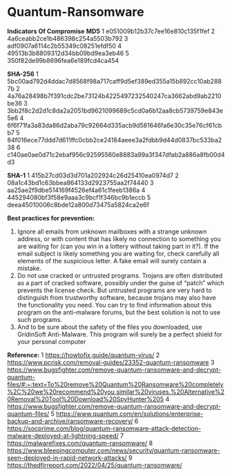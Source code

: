 # Quantum-Ransomware

**Indicators Of Compromise**
**MD5**
1	e051009b12b37c7ee16e810c135f1fef
2	4a6ceabb2ce1b486398c254a5503b792
3	adf0907a6114c2b55349c08251efdf50
4	49513b3b8809312d34bb09bd9ea3eb46
5	350f82de99b8696fea6e189fcd4ca454

**SHA-256**
1	5bc00ad792d4ddac7d8568f98a717caff9d5ef389ed355a15b892cc10ab2887b
2	4a76a28498b7f391cdc2be73124b4225497232540247ca3662abd9ab2210be36
3	3bb2f8c2d2d1c8da2a2051bd9621099689c5cd0a6b12aa8cb5739759e843e5e6
4	6f6f71fa3a83da86d2aba79c92664d335acb9d581646fa6e30c35e76cf61cbb7
5	84f016ece77ddd7d611ffc0cbb2ce24184aeee3a2fdbb9d44d0837bc533ba238
6	c140ae0ae0d71c2ebaf956c92595560e8883a99a3f347dfab2a886a8fb00d4d3

**SHA-1**
1	415b27cd03d3d701a202924c26d25410ea0974d7
2	08a1c43bd1c63bbea864133d2923755aa2f74440
3	aa25ae2f9dbe514169f4526ef4a61c1feeb1386a
4	445294080bf3f58e9aaa3c9bcf1f346bc9b1eccb
5	deea45010006c8bde12a800d73475a5824ca2e6f

**Best practices for prevention:**
1) Ignore all emails from unknown mailboxes with a strange unknown address, or with content that has likely no connection to something you are waiting for (can you win in a lottery without taking part in it?). If the email subject is likely something you are waiting for, check carefully all elements of the suspicious letter. A fake email will surely contain a mistake.
2) Do not use cracked or untrusted programs. Trojans are often distributed as a part of cracked software, possibly under the guise of “patch” which prevents the license check. But untrusted programs are very hard to distinguish from trustworthy software, because trojans may also have the functionality you need. You can try to find information about this program on the anti-malware forums, but the best solution is not to use such programs.
3) And to be sure about the safety of the files you downloaded, use GridinSoft Anti-Malware. This program will surely be a perfect shield for your personal computer

**Reference:**
1	https://howtofix.guide/quantum-virus/
2	https://www.pcrisk.com/removal-guides/23352-quantum-ransomware
3	https://www.bugsfighter.com/remove-quantum-ransomware-and-decrypt-quantum-files/#:~:text=To%20remove%20Quantum%20Ransomware%20completely%2C%20we%20recommend%20you,similar%20viruses.%20Alternative%20Removal%20Tool%20Download%20SpyHunter%205
4	https://www.bugsfighter.com/remove-quantum-ransomware-and-decrypt-quantum-files/
5	https://www.quantum.com/en/solutions/enterprise-backup-and-archive/ransomware-recovery/
6	https://socprime.com/blog/quantum-ransomware-attack-detection-malware-deployed-at-lightning-speed/
7	https://malwarefixes.com/quantum-ransomware/
8	https://www.bleepingcomputer.com/news/security/quantum-ransomware-seen-deployed-in-rapid-network-attacks/
9	https://thedfirreport.com/2022/04/25/quantum-ransomware/
